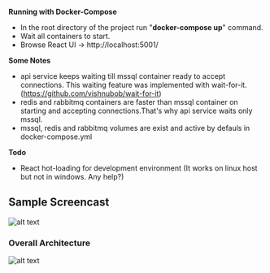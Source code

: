 **Running with Docker-Compose**

- In the root directory of the project run "**docker-compose up**" command.
- Wait all containers to start.
- Browse React UI -> http://localhost:5001/

**Some Notes**
- api service keeps waiting till mssql container ready to accept connections. This waiting feature was implemented with wait-for-it.
(https://github.com/vishnubob/wait-for-it)
- redis and rabbitmq containers are faster than mssql container on starting and accepting connections.That's why api service waits only mssql.
- mssql, redis and rabbitmq volumes are exist and active by defauls in docker-compose.yml

**Todo**
- React hot-loading for development environment (It works on linux host but not in windows. Any help?)

## Sample Screencast

![alt text](https://github.com/suadev/docker-workshop-with-react-aspnetcore-redis-rabbitmq-mssql/blob/master/react_ui/public/screencast.gif)

### Overall Architecture

![alt text](https://github.com/suadev/docker-workshop-with-react-aspnetcore-redis-rabbitmq-mssql/blob/master/react_ui/public/docker_workshop.png)
